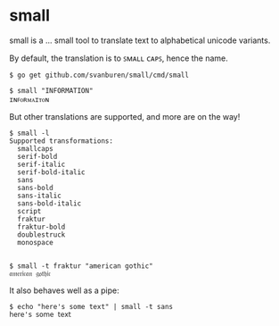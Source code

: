 # small

small is a ... small tool to translate text to alphabetical unicode variants.

By default, the translation is to ꜱᴍᴀʟʟ ᴄᴀᴘꜱ, hence the name.

```commandline
$ go get github.com/svanburen/small/cmd/small

$ small "INFORMATION"
ɪɴꜰᴏʀᴍᴀɪᴛᴏɴ
```

But other translations are supported, and more are on the way!

```commandline
$ small -l
Supported transformations:
  smallcaps
  serif-bold
  serif-italic
  serif-bold-italic
  sans
  sans-bold
  sans-italic
  sans-bold-italic
  script
  fraktur
  fraktur-bold
  doublestruck
  monospace


$ small -t fraktur "american gothic"
𝔞𝔪𝔢𝔯𝔦𝔠𝔞𝔫 𝔤𝔬𝔱𝔥𝔦𝔠
```


It also behaves well as a pipe:

```commandline
$ echo "here's some text" | small -t sans
𝗁𝖾𝗋𝖾'𝗌 𝗌𝗈𝗆𝖾 𝗍𝖾𝗑𝗍
```
